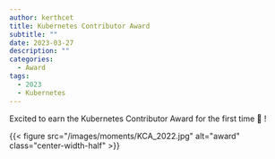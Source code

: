 ```yaml
---
author: kerthcet
title: Kubernetes Contributor Award
subtitle: ""
date: 2023-03-27
description: ""
categories:
  - Award
tags:
  - 2023
  - Kubernetes
---
```


Excited to earn the Kubernetes Contributor Award for the first time 🎉 !

{{< figure src="/images/moments/KCA_2022.jpg" alt="award" class="center-width-half" >}}
